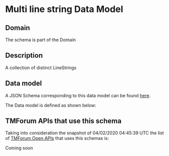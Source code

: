 # Multi line string Data Model

## Domain

The  schema is part of the  Domain

## Description

A collection of distinct LineStrings

## Data model

A JSON Schema corresponding to this data model can be found
[here](https://github.com/tmforum-rand/schemas/blob/candidates/Common/MultiLineString.schema.json).

The Data model is defined as shown below:




## TMForum APIs that use this schema

Taking into consideration the snapshot of 04/02/2020 04:45:39 UTC the list of [TMForum Open APIs](https://www.tmforum.org/open-apis/) that uses this schemas is:

Coming soon